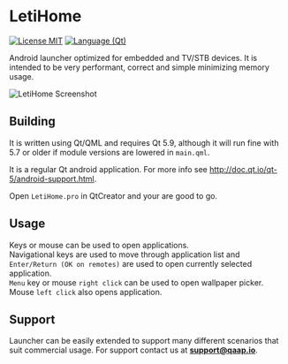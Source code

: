# LetiHome

[![License MIT](https://cdn.rawgit.com/qaap/letihome/badges/license.svg)](https://github.com/qaap/letihome/blob/master/LICENSE)
[![Language (Qt)](https://cdn.rawgit.com/qaap/letihome/badges/qt.svg)](https://www.qt.io)

Android launcher optimized for embedded and TV/STB devices. It is intended to be very performant, correct and simple minimizing memory usage.

![LetiHome Screenshot](https://raw.githubusercontent.com/qaap/LetiHome/badges/screenshot.png)

## Building

It is written using Qt/QML and requires Qt 5.9, although it will run fine with 5.7 or older if
module versions are lowered in `main.qml`.

It is a regular Qt android application. For more info see
http://doc.qt.io/qt-5/android-support.html.

Open `LetiHome.pro` in QtCreator and your are good to go.

## Usage

Keys or mouse can be used to open applications.<br/>
Navigational keys are used to move through application list and `Enter/Return (OK on remotes)` are
used to open currently selected application.<br/>
`Menu` key or mouse `right click` can be used to open wallpaper picker.<br/>
Mouse `left click` also opens application.

## Support

Launcher can be easily extended to support many different scenarios that suit commercial usage. For
support contact us at **support@qaap.io**.

